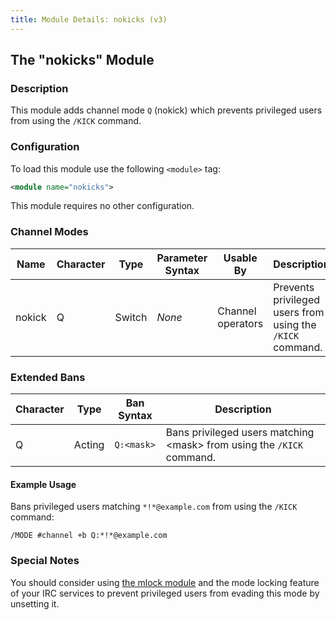 ```yaml
---
title: Module Details: nokicks (v3)
---
```


## The "nokicks" Module

### Description

This module adds channel mode `Q` (nokick) which prevents privileged users from using the `/KICK` command.

### Configuration

To load this module use the following `<module>` tag:

```xml
<module name="nokicks">
```

This module requires no other configuration.

### Channel Modes

Name   | Character | Type   | Parameter Syntax | Usable By         | Description
------ | --------- | ------ | ---------------- | ----------------- | -----------
nokick | Q         | Switch | *None*           | Channel operators | Prevents privileged users from using the `/KICK` command.

### Extended Bans

Character | Type   | Ban Syntax | Description
--------- | ------ | ---------- | -----------
Q         | Acting | `Q:<mask>` | Bans privileged users matching &lt;mask&gt; from using the `/KICK` command.

#### Example Usage

Bans privileged users matching `*!*@example.com` from using the `/KICK` command:

```plaintext
/MODE #channel +b Q:*!*@example.com
```

### Special Notes

You should consider using [the mlock module](/3/modules/mlock) and the mode locking feature of your IRC services to prevent privileged users from evading this mode by unsetting it.
